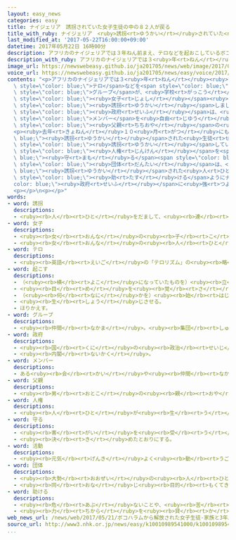 ```yaml
---
layout: easy_news
categories: easy
title: ナイジェリア　誘拐されていた女子生徒の中の８２人が戻る
title_with_ruby: ナイジェリア　<ruby>誘拐<rt>ゆうかい</rt></ruby>されていた<ruby>女子<rt>じょし</rt></ruby><ruby>生徒<rt>せいと</rt></ruby>の<ruby>中<rt>なか</rt></ruby>の８２<ruby>人<rt>にん</rt></ruby>が<ruby>戻<rt>もど</rt></ruby>る
last_modified_at: '2017-05-22T16:00:00+09:00'
datetime: 2017年05月22日 16時00分
description: アフリカのナイジェリアでは３年ねん前まえ、テロなどを起おこしているボコ・ハラムというグループが、学校がっこうから２００人にん以上いじょうの女子じょし生徒せいとを誘拐ゆうかいしました。
description_with_ruby: アフリカのナイジェリアでは３<ruby>年<rt>ねん</rt></ruby><ruby>前<rt>まえ</rt></ruby>、テロなどを<ruby>起<rt>お</rt></ruby>こしているボコ・ハラムというグループが、<ruby>学校<rt>がっこう</rt></ruby>から２００<ruby>人<rt>にん</rt></ruby><ruby>以上<rt>いじょう</rt></ruby>の<ruby>女子<rt>じょし</rt></ruby><ruby>生徒<rt>せいと</rt></ruby>を<ruby>誘拐<rt>ゆうかい</rt></ruby>しました。
image_url: https://newswebeasy.github.io/ja201705/news/web/image/2017/05/22/k10010989541000.jpg
voice_url: https://newswebeasy.github.io/ja201705/news/easy/voice/2017/05/22/k10010989541000.mp3
contents: "<p>アフリカのナイジェリアでは３<ruby>年<rt>ねん</rt></ruby><ruby>前<rt>まえ</rt></ruby>、<span\
  \ style=\"color: blue;\">テロ</span>などを<span style=\"color: blue;\"><ruby>起<rt>お</rt></ruby>こし</span>ているボコ・ハラムという<span\
  \ style=\"color: blue;\">グループ</span>が、<ruby>学校<rt>がっこう</rt></ruby>から２００<ruby>人<rt>にん</rt></ruby><ruby>以上<rt>いじょう</rt></ruby>の<span\
  \ style=\"color: blue;\"><ruby>女子<rt>じょし</rt></ruby></span><ruby>生徒<rt>せいと</rt></ruby>を<span\
  \ style=\"color: blue;\"><ruby>誘拐<rt>ゆうかい</rt></ruby></span>しました。</p>\n<p><ruby>今月<rt>こんげつ</rt></ruby>、この<ruby>中<rt>なか</rt></ruby>の８２<ruby>人<rt>にん</rt></ruby>の<ruby>生徒<rt>せいと</rt></ruby>が<ruby>戻<rt>もど</rt></ruby>ってきました。その<ruby>代<rt>か</rt></ruby>わりに<span\
  \ style=\"color: blue;\"><ruby>政府<rt>せいふ</rt></ruby></span>は、<ruby>捕<rt>つか</rt></ruby>まえていたボコ・ハラムの<span\
  \ style=\"color: blue;\">メンバー</span>を<ruby>自由<rt>じゆう</rt></ruby>にしました。</p>\n<p><ruby>２０日<rt>はつか</rt></ruby>、<ruby>生徒<rt>せいと</rt></ruby>たちは<ruby>久<rt>ひさ</rt></ruby>しぶりに<ruby>家族<rt>かぞく</rt></ruby>と<ruby>会<rt>あ</rt></ruby>うことができました。<ruby>生徒<rt>せいと</rt></ruby>の<span\
  \ style=\"color: blue;\"><ruby>父親<rt>ちちおや</rt></ruby></span>の<ruby>１人<rt>ひとり</rt></ruby>は「<ruby>娘<rt>むすめ</rt></ruby>と<ruby>会<rt>あ</rt></ruby>うことができて、ことばでは<ruby>言<rt>い</rt></ruby>うことができないぐらいうれしいです」と<ruby>話<rt>はな</rt></ruby>していました。</p>\n\
  <p><ruby>去年<rt>きょねん</rt></ruby>１０<ruby>月<rt>がつ</rt></ruby>にも、<span style=\"color:\
  \ blue;\"><ruby>誘拐<rt>ゆうかい</rt></ruby></span>された<ruby>生徒<rt>せいと</rt></ruby>の<ruby>中<rt>なか</rt></ruby>の２１<ruby>人<rt>にん</rt></ruby>が<ruby>戻<rt>もど</rt></ruby>ってきました。しかし、<ruby>今<rt>いま</rt></ruby>も１００<ruby>人<rt>にん</rt></ruby><ruby>以上<rt>いじょう</rt></ruby>はどこにいるかわかっていません。ボコ・ハラムは、<ruby>生徒<rt>せいと</rt></ruby>たちのほかにも<ruby>大勢<rt>おおぜい</rt></ruby>の<ruby>子<rt>こ</rt></ruby>どもや<ruby>女性<rt>じょせい</rt></ruby>たちを<span\
  \ style=\"color: blue;\"><ruby>誘拐<rt>ゆうかい</rt></ruby></span>しています。</p>\n<p><span\
  \ style=\"color: blue;\"><ruby>人権<rt>じんけん</rt></ruby></span>を<span style=\"color:\
  \ blue;\"><ruby>守<rt>まも</rt></ruby>る</span><span style=\"color: blue;\"><ruby>活動<rt>かつどう</rt></ruby></span>をしている<span\
  \ style=\"color: blue;\"><ruby>団体<rt>だんたい</rt></ruby></span>は、<span style=\"color:\
  \ blue;\"><ruby>誘拐<rt>ゆうかい</rt></ruby></span>された<ruby>人<rt>ひと</rt></ruby>たちみんなを<span\
  \ style=\"color: blue;\"><ruby>助<rt>たす</rt></ruby>ける</span>ようにナイジェリアの<span style=\"\
  color: blue;\"><ruby>政府<rt>せいふ</rt></ruby></span>に<ruby>強<rt>つよ</rt></ruby>く<ruby>言<rt>い</rt></ruby>っています。</p>\n\
  <p></p>\n<p></p>"
words:
- word: 誘拐
  descriptions:
  - <ruby><rb>人</rb><rt>ひと</rt></ruby>をだまして、<ruby><rb>連</rb><rt>つ</rt></ruby>れて<ruby><rb>行</rb><rt>い</rt></ruby>ってしまうこと。
- word: 女子
  descriptions:
  - <ruby><rb>女</rb><rt>おんな</rt></ruby>の<ruby><rb>子</rb><rt>こ</rt></ruby>。
  - <ruby><rb>女</rb><rt>おんな</rt></ruby>の<ruby><rb>人</rb><rt>ひと</rt></ruby>。<ruby><rb>女性</rb><rt>じょせい</rt></ruby>。
- word: テロ
  descriptions:
  - <ruby><rb>英語</rb><rt>えいご</rt></ruby>の「テロリズム」の<ruby><rb>略</rb><rt>りゃく</rt></ruby>。<ruby><rb>政治的</rb><rt>せいじてき</rt></ruby>な<ruby><rb>目的</rb><rt>もくてき</rt></ruby>を<ruby><rb>成</rb><rt>な</rt></ruby>しとげるためには、<ruby><rb>人</rb><rt>ひと</rt></ruby>の<ruby><rb>命</rb><rt>いのち</rt></ruby>をうばうような<ruby><rb>暴力</rb><rt>ぼうりょく</rt></ruby>を<ruby><rb>使</rb><rt>つか</rt></ruby>ってもよいとする<ruby><rb>考</rb><rt>かんが</rt></ruby>え。また、そのような<ruby><rb>考</rb><rt>かんが</rt></ruby>えで<ruby><rb>起</rb><rt>お</rt></ruby>こす<ruby><rb>事件</rb><rt>じけん</rt></ruby>。
- word: 起こす
  descriptions:
  - （<ruby><rb>横</rb><rt>よこ</rt></ruby>になっていたものを）<ruby><rb>立</rb><rt>た</rt></ruby>たせる。
  - <ruby><rb>目</rb><rt>め</rt></ruby>を<ruby><rb>覚</rb><rt>さ</rt></ruby>まさせる。
  - （<ruby><rb>何</rb><rt>なに</rt></ruby>かを）<ruby><rb>始</rb><rt>はじ</rt></ruby>める。
  - <ruby><rb>生</rb><rt>しょう</rt></ruby>じさせる。
  - ほりかえす。
- word: グループ
  descriptions:
  - <ruby><rb>仲間</rb><rt>なかま</rt></ruby>。<ruby><rb>集団</rb><rt>しゅうだん</rt></ruby>。
- word: 政府
  descriptions:
  - <ruby><rb>国</rb><rt>くに</rt></ruby>の<ruby><rb>政治</rb><rt>せいじ</rt></ruby>を<ruby><rb>行</rb><rt>おこな</rt></ruby>うところ。
  - <ruby><rb>内閣</rb><rt>ないかく</rt></ruby>。
- word: メンバー
  descriptions:
  - ある<ruby><rb>会</rb><rt>かい</rt></ruby>や<ruby><rb>仲間</rb><rt>なかま</rt></ruby>の<ruby><rb>人</rb><rt>ひと</rt></ruby>。<ruby><rb>仲間</rb><rt>なかま</rt></ruby>。<ruby><rb>会員</rb><rt>かいいん</rt></ruby>。
- word: 父親
  descriptions:
  - <ruby><rb>男</rb><rt>おとこ</rt></ruby>の<ruby><rb>親</rb><rt>おや</rt></ruby>。<ruby><rb>父</rb><rt>ちち</rt></ruby>。
- word: 人権
  descriptions:
  - <ruby><rb>人</rb><rt>ひと</rt></ruby>が<ruby><rb>生</rb><rt>う</rt></ruby>まれたときから<ruby><rb>持</rb><rt>も</rt></ruby>っている、<ruby><rb>自由</rb><rt>じゆう</rt></ruby>・<ruby><rb>平等</rb><rt>びょうどう</rt></ruby>などの<ruby><rb>権利</rb><rt>けんり</rt></ruby>。
- word: 守る
  descriptions:
  - <ruby><rb>害</rb><rt>がい</rt></ruby>を<ruby><rb>受</rb><rt>う</rt></ruby>けないように、<ruby><rb>防</rb><rt>ふせ</rt></ruby>ぐ。
  - <ruby><rb>決</rb><rt>き</rt></ruby>めたとおりにする。
- word: 活動
  descriptions:
  - <ruby><rb>元気</rb><rt>げんき</rt></ruby>よく<ruby><rb>動</rb><rt>うご</rt></ruby>いたり、<ruby><rb>働</rb><rt>はたら</rt></ruby>いたりすること。
- word: 団体
  descriptions:
  - <ruby><rb>大勢</rb><rt>おおぜい</rt></ruby>の<ruby><rb>人</rb><rt>ひと</rt></ruby>の<ruby><rb>集</rb><rt>あつ</rt></ruby>まり。
  - <ruby><rb>同</rb><rt>おな</rt></ruby>じ<ruby><rb>目的</rb><rt>もくてき</rt></ruby>を<ruby><rb>持</rb><rt>も</rt></ruby>った<ruby><rb>人々</rb><rt>ひとびと</rt></ruby>の<ruby><rb>集</rb><rt>あつ</rt></ruby>まり。
- word: 助ける
  descriptions:
  - <ruby><rb>危</rb><rt>あぶ</rt></ruby>ないことや、<ruby><rb>苦</rb><rt>くる</rt></ruby>しいことから、<ruby><rb>救</rb><rt>すく</rt></ruby>う。
  - <ruby><rb>力</rb><rt>ちから</rt></ruby>を<ruby><rb>貸</rb><rt>か</rt></ruby>す。<ruby><rb>手伝</rb><rt>てつだ</rt></ruby>う。
web_news_url: /news/web/2017/05/21/ボコハラムから解放された女子生徒-家族と3年ぶり再会/
source_url: http://www3.nhk.or.jp/news/easy/k10010989541000/k10010989541000.html
...
```


